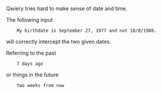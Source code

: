 Qwiery tries hard to make sense of date and time.

The following input

        My birthdate is September 27, 1977 and not 18/8/1988.
        
will correctly intercept the two given dates.

Referring to the past

        7 days ago
        
or things in the future 
        
        two weeks from now                
